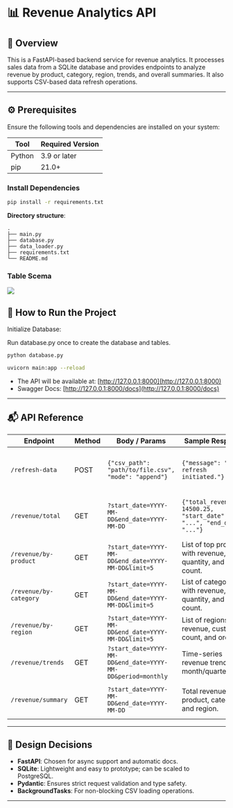 # 📊 Revenue Analytics API


## 🚀 Overview

This is a FastAPI-based backend service for revenue analytics. It processes sales data from a SQLite database and provides endpoints to analyze revenue by product, category, region, trends, and overall summaries. It also supports CSV-based data refresh operations.

---

## ⚙️ Prerequisites

Ensure the following tools and dependencies are installed on your system:

| Tool           | Required Version |
|----------------|------------------|
| Python         | 3.9 or later     |
| pip            | 21.0+            |

### Install Dependencies

```bash
pip install -r requirements.txt
````

**Directory structure**:

```
.
├── main.py
├── database.py
├── data_loader.py
├── requirements.txt
└── README.md
```

### Table Scema

<img src="ERD.png"></img>



## 🏃 How to Run the Project

Initialize Database:

Run database.py once to create the database and tables.
```bash
python database.py
```


```bash
uvicorn main:app --reload
```

* The API will be available at: [http://127.0.0.1:8000](http://127.0.0.1:8000)
* Swagger Docs: [http://127.0.0.1:8000/docs](http://127.0.0.1:8000/docs)

---

## 📬 API Reference

| Endpoint               | Method | Body / Params                                               | Sample Response                                                       | Description                                      |
| ---------------------- | ------ | ----------------------------------------------------------- | --------------------------------------------------------------------- | ------------------------------------------------ |
| `/refresh-data`        | POST   | `{"csv_path": "path/to/file.csv", "mode": "append"}`        | `{"message": "Data refresh initiated."}`                              | Triggers a background job to load data from CSV. |
| `/revenue/total`       | GET    | `?start_date=YYYY-MM-DD&end_date=YYYY-MM-DD`                | `{"total_revenue": 14500.25, "start_date": "...", "end_date": "..."}` | Returns total revenue in a date range.           |
| `/revenue/by-product`  | GET    | `?start_date=YYYY-MM-DD&end_date=YYYY-MM-DD&limit=5`        | List of top products with revenue, quantity, and order count.         | Revenue grouped by product.                      |
| `/revenue/by-category` | GET    | `?start_date=YYYY-MM-DD&end_date=YYYY-MM-DD&limit=5`        | List of categories with revenue, quantity, and order count.           | Revenue grouped by product category.             |
| `/revenue/by-region`   | GET    | `?start_date=YYYY-MM-DD&end_date=YYYY-MM-DD&limit=5`        | List of regions with revenue, customer count, and orders.             | Revenue grouped by region.                       |
| `/revenue/trends`      | GET    | `?start_date=YYYY-MM-DD&end_date=YYYY-MM-DD&period=monthly` | Time-series revenue trends by month/quarter/year.                     | Revenue trends analysis.                         |
| `/revenue/summary`     | GET    | `?start_date=YYYY-MM-DD&end_date=YYYY-MM-DD`                | Total revenue, top product, category, and region.                     | Complete revenue summary analytics.              |

---

## 🧠 Design Decisions

* **FastAPI**: Chosen for async support and automatic docs.
* **SQLite**: Lightweight and easy to prototype; can be scaled to PostgreSQL.
* **Pydantic**: Ensures strict request validation and type safety.
* **BackgroundTasks**: For non-blocking CSV loading operations.

---





